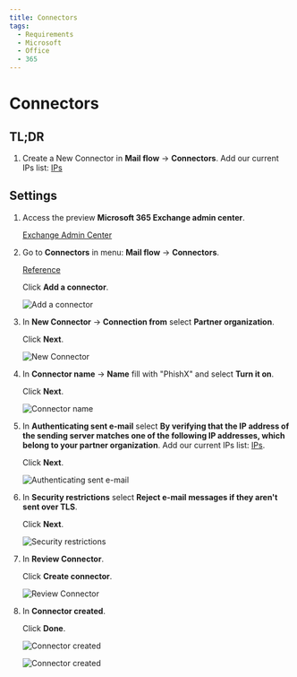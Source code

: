 ```yaml
---
title: Connectors
tags:
  - Requirements
  - Microsoft
  - Office
  - 365
---
```

# Connectors

## TL;DR

1. Create a New Connector in **Mail flow** -> **Connectors**. Add our current IPs list: [IPs](../ips.html#separated-by-lines)

## Settings

1. Access the preview **Microsoft 365 Exchange admin center**.

   [Exchange Admin Center](https://admin.exchange.microsoft.com/#/homepage)

2. Go to **Connectors** in menu: **Mail flow** -> **Connectors**.

   [Reference](https://docs.microsoft.com/en-us/exchange/mail-flow-best-practices/use-connectors-to-configure-mail-flow/use-connectors-to-configure-mail-flow)

   Click **Add a connector**.

   ![Add a connector](https://cdn.phishx.io/phishx-docs/images/microsoft_365_02.webp)

3. In **New Connector** -> **Connection from** select **Partner organization**.

   Click **Next**.

   ![New Connector](https://cdn.phishx.io/phishx-docs/images/microsoft_365_03.webp)

4. In **Connector name** -> **Name** fill with "PhishX" and select **Turn it on**.

   Click **Next**.

   ![Connector name](https://cdn.phishx.io/phishx-docs/images/microsoft_365_04.webp)

5. In **Authenticating sent e-mail** select **By verifying that the IP address of the sending server matches one of the following IP addresses, which belong to your partner organization**. Add our current IPs list: [IPs](../ips.html#separated-by-lines).

   Click **Next**.

   ![Authenticating sent e-mail](https://cdn.phishx.io/phishx-docs/images/microsoft_365_05.webp)

6. In **Security restrictions** select **Reject e-mail messages if they aren't sent over TLS**.

   Click **Next**.

   ![Security restrictions](https://cdn.phishx.io/phishx-docs/images/microsoft_365_06.webp)

7. In **Review Connector**.

   Click **Create connector**.

   ![Review Connector](https://cdn.phishx.io/phishx-docs/images/microsoft_365_07.webp)

8. In **Connector created**.

   Click **Done**.

   ![Connector created](https://cdn.phishx.io/phishx-docs/images/microsoft_365_08.webp)

   ![Connector created](https://cdn.phishx.io/phishx-docs/images/microsoft_365_09.webp)
